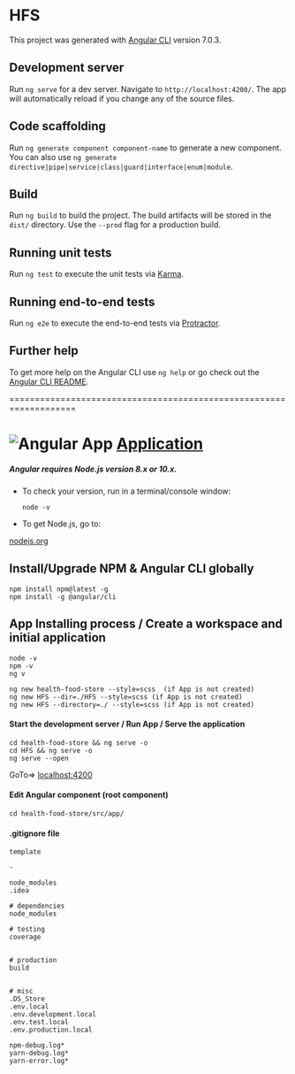 # HFS

This project was generated with [Angular CLI](https://github.com/angular/angular-cli) version 7.0.3.

## Development server

Run `ng serve` for a dev server. Navigate to `http://localhost:4200/`. The app will automatically reload if you change any of the source files.

## Code scaffolding

Run `ng generate component component-name` to generate a new component. You can also use `ng generate directive|pipe|service|class|guard|interface|enum|module`.

## Build

Run `ng build` to build the project. The build artifacts will be stored in the `dist/` directory. Use the `--prod` flag for a production build.

## Running unit tests

Run `ng test` to execute the unit tests via [Karma](https://karma-runner.github.io).

## Running end-to-end tests

Run `ng e2e` to execute the end-to-end tests via [Protractor](http://www.protractortest.org/).

## Further help

To get more help on the Angular CLI use `ng help` or go check out the [Angular CLI README](https://github.com/angular/angular-cli/blob/master/README.md).


===================================================================


![Angular App](https://next.angular.io/assets/images/logos/angular/logo-nav@2x.png "Angular App")    [Application](https://next.angular.io/docs)
==========
##### Angular requires Node.js version 8.x or 10.x.

* To check your version, run in a terminal/console window: 

    ``` node -v ``` 

  
* To get Node.js, go to:

[nodejs.org](https://nodejs.org)

## Install/Upgrade NPM & Angular CLI globally

    npm install npm@latest -g
    npm install -g @angular/cli

## App Installing process / Create a workspace and initial application

    node -v
    npm -v
    ng v
    
    ng new health-food-store --style=scss  (if App is not created)
    ng new HFS --dir=./HFS --style=scss (if App is not created)
    ng new HFS --directory=./ --style=scss (if App is not created)
    
#### Start the development server / Run App / Serve the application

    cd health-food-store && ng serve -o
    cd HFS && ng serve -o
    ng serve --open
    
   GoTo=>  [localhost:4200](http://localhost:4200/)
    
#### Edit Angular component (root component)

    cd health-food-store/src/app/
    
    
    
#### .gitignore file

    template
    
    -
    
    node_modules
    .idea
    
    # dependencies
    node_modules
    
    # testing
    coverage
    
    
    # production
    build
    
    
    # misc
    .DS_Store
    .env.local
    .env.development.local
    .env.test.local
    .env.production.local
    
    npm-debug.log*
    yarn-debug.log*
    yarn-error.log*

    
    

